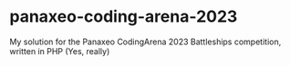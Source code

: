# panaxeo-coding-arena-2023
My solution for the Panaxeo CodingArena 2023 Battleships competition, written in PHP (Yes, really)
